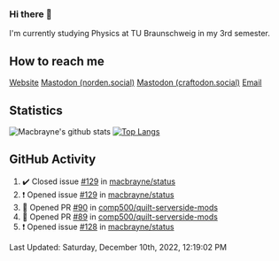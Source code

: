 ### Hi there 👋
I'm currently studying Physics at TU Braunschweig in my 3rd semester.

## How to reach me
[Website](https://florentin-schleuss.de)
<a rel="me" href="https://norden.social/@florentin">Mastodon (norden.social)</a>
<a rel="me" href="https://craftodon.social/@frodolon">Mastodon (craftodon.social)</a>
[Email](mailto:hello@macbrayne.de)

## Statistics
![Macbrayne's github stats](https://github-readme-stats.vercel.app/api?username=macbrayne&count_private=true&show_icons=true&hide_rank=true&custom_title=macbrayne's%20GitHub%20Stats)
[![Top Langs](https://github-readme-stats.vercel.app/api/top-langs/?username=macbrayne&exclude_repo=liftron&layout=compact)](https://github.com/anuraghazra/github-readme-stats)
## GitHub Activity

<!--RECENT_ACTIVITY:start-->
1. ✔️ Closed issue [#129](https://github.com/macbrayne/status/issues/129) in [macbrayne/status](https://github.com/macbrayne/status)
2. ❗️ Opened issue [#129](https://github.com/macbrayne/status/issues/129) in [macbrayne/status](https://github.com/macbrayne/status)
3. 💪 Opened PR [#90](https://github.com/comp500/quilt-serverside-mods/pull/90) in [comp500/quilt-serverside-mods](https://github.com/comp500/quilt-serverside-mods)
4. 💪 Opened PR [#89](https://github.com/comp500/quilt-serverside-mods/pull/89) in [comp500/quilt-serverside-mods](https://github.com/comp500/quilt-serverside-mods)
5. ❗️ Opened issue [#128](https://github.com/macbrayne/status/issues/128) in [macbrayne/status](https://github.com/macbrayne/status)
<!--RECENT_ACTIVITY:end-->

<!--RECENT_ACTIVITY:last_update-->
Last Updated: Saturday, December 10th, 2022, 12:19:02 PM
<!--RECENT_ACTIVITY:last_update_end-->


<!--
**macbrayne/macbrayne** is a ✨ _special_ ✨ repository because its `README.md` (this file) appears on your GitHub profile.

Here are some ideas to get you started:

- 🔭 I’m currently working on ...
- 🌱 I’m currently learning ...
- 👯 I’m looking to collaborate on ...
- 🤔 I’m looking for help with ...
- 💬 Ask me about ...
- 📫 How to reach me: ...
- 😄 Pronouns: ...
- ⚡ Fun fact: ...
-->
